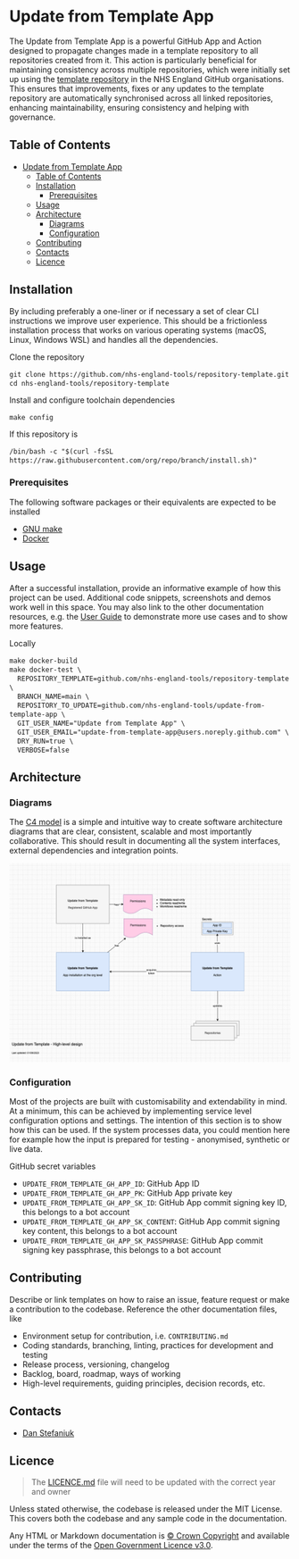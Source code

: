 # Update from Template App

The Update from Template App is a powerful GitHub App and Action designed to propagate changes made in a template repository to all repositories created from it. This action is particularly beneficial for maintaining consistency across multiple repositories, which were initially set up using the [template repository](https://github.com/nhs-england-tools/repository-template) in the NHS England GitHub organisations. This ensures that improvements, fixes or any updates to the template repository are automatically synchronised across all linked repositories, enhancing maintainability, ensuring consistency and helping with governance.

## Table of Contents

- [Update from Template App](#update-from-template-app)
  - [Table of Contents](#table-of-contents)
  - [Installation](#installation)
    - [Prerequisites](#prerequisites)
  - [Usage](#usage)
  - [Architecture](#architecture)
    - [Diagrams](#diagrams)
    - [Configuration](#configuration)
  - [Contributing](#contributing)
  - [Contacts](#contacts)
  - [Licence](#licence)

## Installation

By including preferably a one-liner or if necessary a set of clear CLI instructions we improve user experience. This should be a frictionless installation process that works on various operating systems (macOS, Linux, Windows WSL) and handles all the dependencies.

Clone the repository

```shell
git clone https://github.com/nhs-england-tools/repository-template.git
cd nhs-england-tools/repository-template
```

Install and configure toolchain dependencies

```shell
make config
```

If this repository is

```shell
/bin/bash -c "$(curl -fsSL https://raw.githubusercontent.com/org/repo/branch/install.sh)"
```

### Prerequisites

The following software packages or their equivalents are expected to be installed

- [GNU make](https://www.gnu.org/software/make/)
- [Docker](https://www.docker.com/)

## Usage

After a successful installation, provide an informative example of how this project can be used. Additional code snippets, screenshots and demos work well in this space. You may also link to the other documentation resources, e.g. the [User Guide](./docs/user-guide.md) to demonstrate more use cases and to show more features.

Locally

```shell
make docker-build
make docker-test \
  REPOSITORY_TEMPLATE=github.com/nhs-england-tools/repository-template \
  BRANCH_NAME=main \
  REPOSITORY_TO_UPDATE=github.com/nhs-england-tools/update-from-template-app \
  GIT_USER_NAME="Update from Template App" \
  GIT_USER_EMAIL="update-from-template-app@users.noreply.github.com" \
  DRY_RUN=true \
  VERBOSE=false
```

## Architecture

### Diagrams

The [C4 model](https://c4model.com/) is a simple and intuitive way to create software architecture diagrams that are clear, consistent, scalable and most importantly collaborative. This should result in documenting all the system interfaces, external dependencies and integration points.

![Repository Template](./docs/diagrams/Update_from_Template_High_level_design.png)

### Configuration

Most of the projects are built with customisability and extendability in mind. At a minimum, this can be achieved by implementing service level configuration options and settings. The intention of this section is to show how this can be used. If the system processes data, you could mention here for example how the input is prepared for testing - anonymised, synthetic or live data.

GitHub secret variables

- `UPDATE_FROM_TEMPLATE_GH_APP_ID`: GitHub App ID
- `UPDATE_FROM_TEMPLATE_GH_APP_PK`: GitHub App private key
- `UPDATE_FROM_TEMPLATE_GH_APP_SK_ID`: GitHub App commit signing key ID, this belongs to a bot account
- `UPDATE_FROM_TEMPLATE_GH_APP_SK_CONTENT`: GitHub App commit signing key content, this belongs to a bot account
- `UPDATE_FROM_TEMPLATE_GH_APP_SK_PASSPHRASE`: GitHub App commit signing key passphrase, this belongs to a bot account

## Contributing

Describe or link templates on how to raise an issue, feature request or make a contribution to the codebase. Reference the other documentation files, like

- Environment setup for contribution, i.e. `CONTRIBUTING.md`
- Coding standards, branching, linting, practices for development and testing
- Release process, versioning, changelog
- Backlog, board, roadmap, ways of working
- High-level requirements, guiding principles, decision records, etc.

## Contacts

- [Dan Stefaniuk](https://github.com/stefaniuk)

## Licence

> The [LICENCE.md](./LICENCE.md) file will need to be updated with the correct year and owner

Unless stated otherwise, the codebase is released under the MIT License. This covers both the codebase and any sample code in the documentation.

Any HTML or Markdown documentation is [© Crown Copyright](https://www.nationalarchives.gov.uk/information-management/re-using-public-sector-information/uk-government-licensing-framework/crown-copyright/) and available under the terms of the [Open Government Licence v3.0](https://www.nationalarchives.gov.uk/doc/open-government-licence/version/3/).

